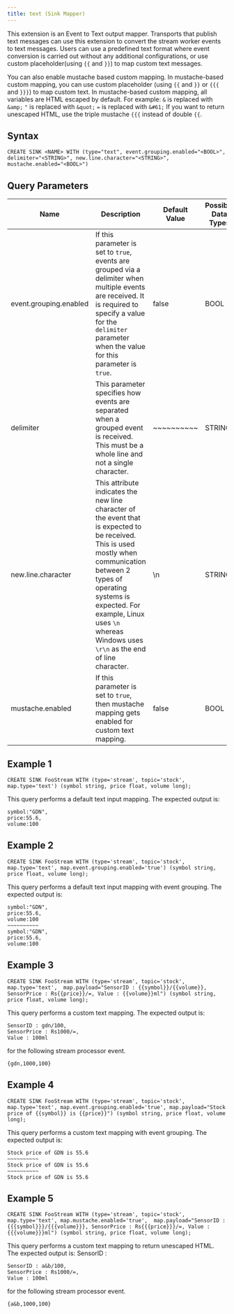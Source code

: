 ```yaml
---
title: text (Sink Mapper)
---
```


This extension is an Event to Text output mapper. Transports that publish
text messages can use this extension to convert the stream worker events to
text messages. Users can use a predefined text format where event
conversion is carried out without any additional configurations, or use
custom placeholder(using `{{` and `}}`) to map custom text messages.

You can also enable mustache based custom mapping. In mustache-based custom mapping, you can use custom placeholder (using `{{` and `}}`
or `{{{` and `}}}`) to map custom text. In mustache-based custom
mapping, all variables are HTML escaped by default. For example: `&` is
replaced with `&amp;` `"` is replaced with `&quot;` `=` is replaced with
`&#61;` If you want to return unescaped HTML, use the triple mustache
`{{{` instead of double `{{`.

## Syntax

    CREATE SINK <NAME> WITH (type="text", event.grouping.enabled="<BOOL>", delimiter="<STRING>", new.line.character="<STRING>", mustache.enabled="<BOOL>")

## Query Parameters

| Name                   | Description         | Default Value        | Possible Data Types | Optional | Dynamic |
|------------------------|----------------------|----------------------|---------------------|----------|---------|
| event.grouping.enabled | If this parameter is set to `true`, events are grouped via a delimiter when multiple events are received. It is required to specify a value for the `delimiter` parameter when the value for this parameter is `true`.   | false                | BOOL | Yes      | No      |
| delimiter              | This parameter specifies how events are separated when a grouped event is received. This must be a whole line and not a single character.    | \~\~\~\~\~\~\~\~\~\~ | STRING              | Yes      | No      |
| new.line.character     | This attribute indicates the new line character of the event that is expected to be received. This is used mostly when communication between 2 types of operating systems is expected. For example, Linux uses `\n` whereas Windows uses `\r\n` as the end of line character. | \\n     | STRING              | Yes      | No      |
| mustache.enabled       | If this parameter is set to `true`, then mustache mapping gets enabled for custom text mapping. | false    | BOOL                | Yes      | No      |

## Example 1

    CREATE SINK FooStream WITH (type='stream', topic='stock', map.type='text') (symbol string, price float, volume long);

This query performs a default text input mapping. The expected output is:

    symbol:"GDN",
    price:55.6,
    volume:100

## Example 2

    CREATE SINK FooStream WITH (type='stream', topic='stock', map.type='text', map.event.grouping.enabled='true') (symbol string, price float, volume long);

This query performs a default text input mapping with event grouping.
The expected output is:

    symbol:"GDN",
    price:55.6,
    volume:100
    ~~~~~~~~~~
    symbol:"GDN",
    price:55.6,
    volume:100

## Example 3

    CREATE SINK FooStream WITH (type='stream', topic='stock', map.type='text',  map.payload="SensorID : {{symbol}}/{{volume}}, SensorPrice : Rs{{price}}/=, Value : {{volume}}ml") (symbol string, price float, volume long);

This query performs a custom text mapping. The expected output is:

    SensorID : gdn/100, 
    SensorPrice : Rs1000/=, 
    Value : 100ml 

for the following stream processor event.

    {gdn,1000,100}

## Example 4

    CREATE SINK FooStream WITH (type='stream', topic='stock', map.type='text', map.event.grouping.enabled='true', map.payload="Stock price of {{symbol}} is {{price}}") (symbol string, price float, volume long);

This query performs a custom text mapping with event grouping. The expected output is:

    Stock price of GDN is 55.6
    ~~~~~~~~~~
    Stock price of GDN is 55.6
    ~~~~~~~~~~
    Stock price of GDN is 55.6

## Example 5

    CREATE SINK FooStream WITH (type='stream', topic='stock', map.type='text', map.mustache.enabled='true',  map.payload="SensorID : {{{symbol}}}/{{{volume}}}, SensorPrice : Rs{{{price}}}/=, Value : {{{volume}}}ml") (symbol string, price float, volume long);

This query performs a custom text mapping to return unescaped HTML. The expected output is: SensorID :

    SensorID : a&b/100,
    SensorPrice : Rs1000/=,
    Value : 100ml

for the following stream processor event.

    {a&b,1000,100}
